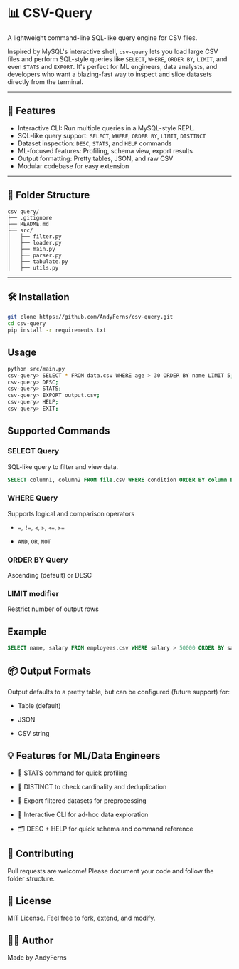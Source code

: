 # 📊 CSV-Query

A lightweight command-line SQL-like query engine for CSV files.

Inspired by MySQL's interactive shell, `csv-query` lets you load large CSV files and perform SQL-style queries like `SELECT`, `WHERE`, `ORDER BY`, `LIMIT`, and even `STATS` and `EXPORT`. It's perfect for ML engineers, data analysts, and developers who want a blazing-fast way to inspect and slice datasets directly from the terminal.

---

## 🚀 Features

- Interactive CLI: Run multiple queries in a MySQL-style REPL.
- SQL-like query support: `SELECT`, `WHERE`, `ORDER BY`, `LIMIT`, `DISTINCT`
- Dataset inspection: `DESC`, `STATS`, and `HELP` commands
- ML-focused features: Profiling, schema view, export results
- Output formatting: Pretty tables, JSON, and raw CSV
- Modular codebase for easy extension

---

## 📂 Folder Structure

```plaintext
csv query/
├── .gitignore
├── README.md
├── src/
│   ├── filter.py
│   ├── loader.py
│   ├── main.py
│   ├── parser.py
│   ├── tabulate.py
│   ├── utils.py
```

---

## 🛠 Installation

```bash
git clone https://github.com/AndyFerns/csv-query.git
cd csv-query
pip install -r requirements.txt
```

## Usage

```bash
python src/main.py
csv-query> SELECT * FROM data.csv WHERE age > 30 ORDER BY name LIMIT 5;
csv-query> DESC;
csv-query> STATS;
csv-query> EXPORT output.csv;
csv-query> HELP;
csv-query> EXIT;
```

## Supported Commands

### SELECT Query

SQL-like query to filter and view data.

```sql
SELECT column1, column2 FROM file.csv WHERE condition ORDER BY column DESC LIMIT 10;
```

### WHERE Query

Supports logical and comparison operators

- `=`, `!=`, `<`, `>`, `<=`, `>=`

- `AND`, `OR`, `NOT`

### ORDER BY Query

Ascending (default) or DESC

### LIMIT modifier

Restrict number of output rows

## Example

```sql
SELECT name, salary FROM employees.csv WHERE salary > 50000 ORDER BY salary DESC LIMIT 10;
```

## 📦 Output Formats

Output defaults to a pretty table, but can be configured (future support) for:

- Table (default)

- JSON

- CSV string

## 💡 Features for ML/Data Engineers

- 📌 STATS command for quick profiling

- 🧹 DISTINCT to check cardinality and deduplication

- 🧮 Export filtered datasets for preprocessing

- 🧭 Interactive CLI for ad-hoc data exploration

- 🗂 DESC + HELP for quick schema and command reference

## 🤝 Contributing

Pull requests are welcome! Please document your code and follow the folder structure.

## 📄 License

MIT License. Feel free to fork, extend, and modify.

## 👨‍💻 Author

Made by AndyFerns
